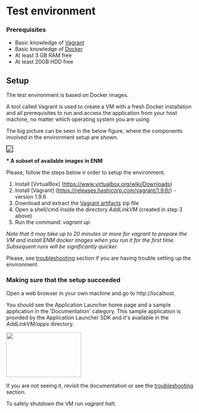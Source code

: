 # Test environment

### Prerequisites

* Basic knowledge of [Vagrant](https://www.vagrantup.com/)
* Basic knowledge of [Docker](https://www.docker.com/)
* At least 3 GB RAM free
* At least 20GB HDD free

## Setup

The test environment is based on Docker images.

A tool called Vagrant is used to create a VM with a fresh Docker installation and all prerequisites to run and access the
application from your host machine, no matter which operating system you are using.

The big picture can be seen in the below figure, where the components involved in the environment setup are shown.

<img src="images/concept.png" border="1"/>

__* A subset of available images in ENM__
 
Please, follow the steps below ir order to setup the environment.

1. Install [VirtualBox] (https://www.virtualbox.org/wiki/Downloads)
2. Install [Vagrant] (https://releases.hashicorp.com/vagrant/1.9.6/) - version 1.9.6
3. Download and extract the [Vagrant artifacts](artifacts/${project.artifactId}-${project.version}.zip) zip file
4. Open a shell/cmd inside the directory *AddLinkVM* (created in step 3 above)
5. Run the command: *vagrant up*

*Note that it may take up to 20 minutes or more for vagrant to prepare the VM and install ENM docker images when you run it for the
first time. Subsequent runs will be significantly quicker.*

Please, see [troubleshooting](troubleshooting.html) section if you are having trouble setting up the environment.

### Making sure that the setup succeeded
Open a web browser in your own machine and go to http://localhost.

You should see the Application Launcher home page and a sample application in the 'Documentation'
category. This sample application is provided by the Application Launcher SDK and it's available in the *AddLinkVM/apps*
directory.

<a href="images/app-sdk-laucher2.png" target="_new"><img src="images/app-sdk-laucher2.png" width="200" height="120"/></a>

If you are not seeing it, revisit the documentation or see the [troubleshooting](troubleshooting.html) section.

To safely shutdown the VM run *vagrant halt*.
